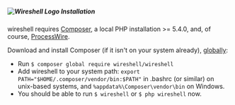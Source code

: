 ##### ![Wireshell Logo](http://wireshell.pw/favicon-16x16.png) Installation

wireshell requires [Composer](https://getcomposer.org/), a local PHP installation >= 5.4.0, and, of course, [ProcessWire](https://processwire.com/).

Download and install Composer (if it isn't on your system already), [globally](https://getcomposer.org/doc/00-intro.md#globally):

- Run `$ composer global require wireshell/wireshell`
- Add wireshell to your system path: `export PATH="$HOME/.composer/vendor/bin:$PATH"` in .bashrc (or similar) on unix-based systems, and `%appdata%\Composer\vendor\bin` on Windows.
- You should be able to run `$ wireshell` or `$ php wireshell` now.
